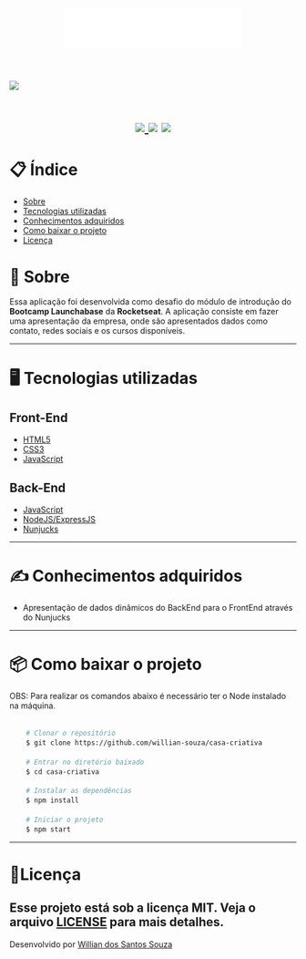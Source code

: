 <h1 align="center">
    <img src="public/img/logo.svg">
<h1>

<h1>
    <img src="public/img/rocketseat.gif">
<h1>

<h1 align = "center">
    <a href="https://www.linkedin.com/in/willian-ssouza/">
        <img src="https://img.shields.io/badge/made%20by-Willian%20Souza-orange">
    </a>
        <img src="https://img.shields.io/badge/license-MIT-orange">
    <a href="https://frontend.code-inspector.com/public/project/9966/rocketseat-site/dashboard">
        <img src="https://img.shields.io/badge/Code%20Quality%20Score-100-orange">
    </a>
<h1>

# 📋 Índice
- [Sobre](#-sobre)
- [Tecnologias utilizadas](#-tecnologias-utilizadas)
- [Conhecimentos adquiridos](#-conhecimentos-adquiridos)
- [Como baixar o projeto](#-como-baixar-o-projeto)
- [Licença](#-licença)

# 📄 Sobre

Essa aplicação foi desenvolvida como desafio do módulo de introdução do **Bootcamp Launchabase** da **Rocketseat**.
A aplicação consiste em fazer uma apresentação da empresa, onde são apresentados dados como contato, redes sociais e os cursos disponíveis.

---

# 🖥 Tecnologias utilizadas
## Front-End
- [HTML5](https://developer.mozilla.org/pt-BR/docs/Web/HTML/HTML5)
- [CSS3](https://developer.mozilla.org/pt-BR/docs/Archive/CSS3)
- [JavaScript](https://developer.mozilla.org/pt-BR/docs/Aprender/JavaScript)

## Back-End
- [JavaScript](https://developer.mozilla.org/pt-BR/docs/Aprender/JavaScript)
- [NodeJS/ExpressJS](https://developer.mozilla.org/pt-BR/docs/Learn/Server-side/Express_Nodejs/Introdu%C3%A7%C3%A3o)
- [Nunjucks](https://mozilla.github.io/nunjucks/)
---

# ✍ Conhecimentos adquiridos
- Apresentação de dados dinâmicos do BackEnd para o FrontEnd através do Nunjucks
---

# 📦 Como baixar o projeto

OBS: Para realizar os comandos abaixo é necessário ter o Node instalado na máquina.

```bash

    # Clonar o repositório
    $ git clone https://github.com/willian-souza/casa-criativa

    # Entrar no diretório baixado
    $ cd casa-criativa

    # Instalar as dependências        
    $ npm install 

    # Iniciar o projeto
    $ npm start 

```
---

# 📝Licença
Esse projeto está sob a licença MIT. Veja o arquivo [LICENSE](/LICENSE) para mais detalhes.
---

Desenvolvido por [Willian dos Santos Souza](https://www.linkedin.com/in/willian-ssouza/)

